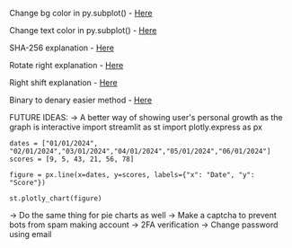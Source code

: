 Change bg color in py.subplot() - [Here](https://www.geeksforgeeks.org/how-to-set-plot-background-color-in-matplotlib/)

Change text color in py.subplot() - [Here](https://stackoverflow.com/questions/27898830/python-how-to-change-autopct-text-color-to-be-white-in-a-pie-chart)

SHA-256 explanation - [Here](https://www.youtube.com/watch?v=orIgy2MjqrA)

Rotate right explanation - [Here](https://www.youtube.com/watch?v=m_08FbT0_WY)

Right shift explanation - [Here](https://www.youtube.com/watch?v=m_08FbT0_WY)

Binary to denary easier method - [Here](https://www.bbc.co.uk/bitesize/guides/zd88jty/revision/3)


FUTURE IDEAS:
-> A better way of showing user's personal growth as the graph is interactive
    import streamlit as st
    import plotly.express as px

    dates = ["01/01/2024", "02/01/2024","03/01/2024","04/01/2024","05/01/2024","06/01/2024"]
    scores = [9, 5, 43, 21, 56, 78]

    figure = px.line(x=dates, y=scores, labels={"x": "Date", "y": "Score"})

    st.plotly_chart(figure)
-> Do the same thing for pie charts as well
-> Make a captcha to prevent bots from spam making account
-> 2FA verification
-> Change password using email
